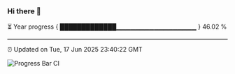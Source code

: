 ### Hi there 👋

⏳ Year progress { █████████████▁▁▁▁▁▁▁▁▁▁▁▁▁▁▁▁▁ } 46.02 %

---

⏰ Updated on Tue, 17 Jun 2025 23:40:22 GMT

![Progress Bar CI](https://github.com/IshwaranRudhara/GIT-ACTION/workflows/Progress%20Bar%20CI/badge.svg)
